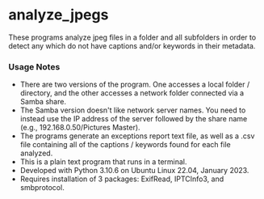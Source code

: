 # analyze_jpegs
These programs analyze jpeg files in a folder and all subfolders in order
to detect any which do not have captions and/or keywords in their metadata.
### Usage Notes
- There are two versions of the program.  One accesses a local folder / directory,
and the other accesses a network folder connected via a Samba share.
- The Samba version doesn't like network server names.  You need to instead use the 
IP address of the server followed by the share name (e.g., 192.168.0.50/Pictures Master).
- The programs generate an exceptions report text file, as well as a .csv file
containing all of the captions / keywords found for each file analyzed.
- This is a plain text program that runs in a terminal.
- Developed with Python 3.10.6 on Ubuntu Linux 22.04, January 2023.
- Requires installation of 3 packages: ExifRead, IPTCInfo3, and smbprotocol.